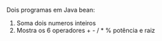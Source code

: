 Dois programas em Java bean:
1) Soma dois numeros inteiros
2) Mostra os 6 operadores + - / * % potência e raiz